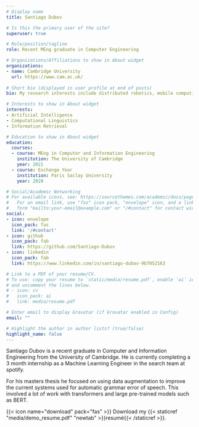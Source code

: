 ```yaml
---
# Display name
title: Santiago Dubov

# Is this the primary user of the site?
superuser: true

# Role/position/tagline
role: Recent MEng graduate in Computer Engineering

# Organizations/Affiliations to show in About widget
organizations:
- name: Cambridge University
  url: https://www.cam.ac.uk/
  
# Short bio (displayed in user profile at end of posts)
bio: My research interests include distributed robotics, mobile computing and programmable matter.

# Interests to show in About widget
interests:
- Artificial Intelligence
- Computational Linguistics
- Information Retrieval

# Education to show in About widget
education:
  courses:
  - course: MEng in Computer and Information Engineering
    institution: The University of Cambridge
    year: 2021
  - course: Exchange Year
    institution: Paris Saclay University
    year: 2020

# Social/Academic Networking
# For available icons, see: https://sourcethemes.com/academic/docs/page-builder/#icons
#   For an email link, use "fas" icon pack, "envelope" icon, and a link in the
#   form "mailto:your-email@example.com" or "/#contact" for contact widget.
social:
- icon: envelope
  icon_pack: fas
  link: '/#contact'
- icon: github
  icon_pack: fab
  link: https://github.com/Santiago-Dubov
- icon: linkedin
  icon_pack: fab
  link: https://www.linkedin.com/in/santiago-dubov-9b7052163

# Link to a PDF of your resume/CV.
# To use: copy your resume to `static/media/resume.pdf`, enable `ai` icons in `params.toml`, 
# and uncomment the lines below.
# - icon: cv
#   icon_pack: ai
#   link: media/resume.pdf

# Enter email to display Gravatar (if Gravatar enabled in Config)
email: ""

# Highlight the author in author lists? (true/false)
highlight_name: false
---
```

Santiago Dubov is a recent graduate in Computer and Information Engineering from the University of Cambridge. He is currently completing a 3 month internship as a Machine Learning Engineer in the search team at spotify. 

For his masters thesis he focused on using data augmentation to improve the current systems used for automatic grammar error of speech. This involved a lot of work with transformers and large pre-trained models such as BERT. 


{{< icon name="download" pack="fas" >}} Download my {{< staticref "media/demo_resume.pdf" "newtab" >}}resumé{{< /staticref >}}.
